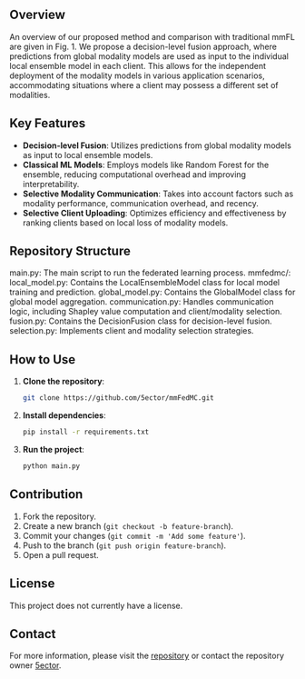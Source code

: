 

## Overview

An overview of our proposed method and comparison with traditional mmFL are given in Fig. 1. We propose a decision-level fusion approach, where predictions from global modality models are used as input to the individual local ensemble model in each client. This allows for the independent deployment of the modality models in various application scenarios, accommodating situations where a client may possess a different set of modalities.

## Key Features

- **Decision-level Fusion**: Utilizes predictions from global modality models as input to local ensemble models.
- **Classical ML Models**: Employs models like Random Forest for the ensemble, reducing computational overhead and improving interpretability.
- **Selective Modality Communication**: Takes into account factors such as modality performance, communication overhead, and recency.
- **Selective Client Uploading**: Optimizes efficiency and effectiveness by ranking clients based on local loss of modality models.

## Repository Structure
main.py: The main script to run the federated learning process.
mmfedmc/:
local_model.py: Contains the LocalEnsembleModel class for local model training and prediction.
global_model.py: Contains the GlobalModel class for global model aggregation.
communication.py: Handles communication logic, including Shapley value computation and client/modality selection.
fusion.py: Contains the DecisionFusion class for decision-level fusion.
selection.py: Implements client and modality selection strategies.

## How to Use

1. **Clone the repository**:
    ```bash
    git clone https://github.com/5ector/mmFedMC.git
    ```
2. **Install dependencies**:
    ```bash
    pip install -r requirements.txt
    ```

3. **Run the project**:
    ```bash
    python main.py
    ```

## Contribution

1. Fork the repository.
2. Create a new branch (`git checkout -b feature-branch`).
3. Commit your changes (`git commit -m 'Add some feature'`).
4. Push to the branch (`git push origin feature-branch`).
5. Open a pull request.

## License

This project does not currently have a license.

## Contact

For more information, please visit the [repository](https://github.com/5ector/mmFedMC) or contact the repository owner [5ector](https://github.com/5ector).